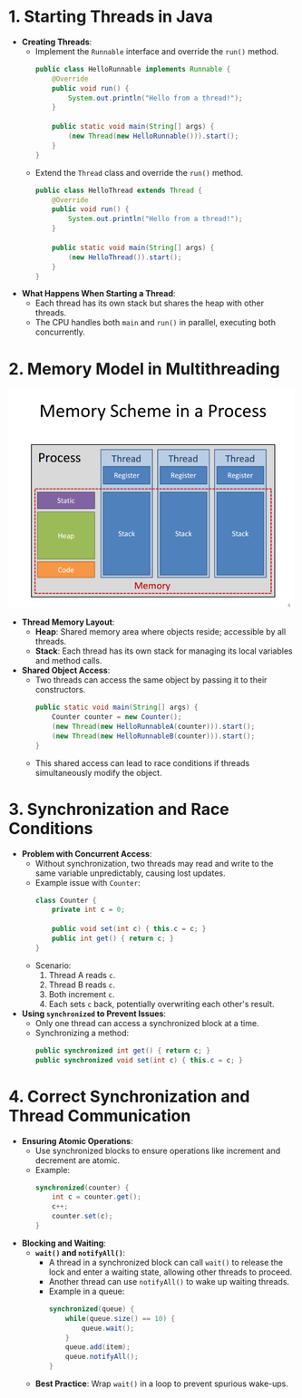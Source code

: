 # 1. Starting Threads in Java
- **Creating Threads**:
    - Implement the `Runnable` interface and override the `run()` method.
      ```java
      public class HelloRunnable implements Runnable {
          @Override
          public void run() {
              System.out.println("Hello from a thread!");
          }
          
          public static void main(String[] args) {
              (new Thread(new HelloRunnable())).start();
          }
      }
      ```
    - Extend the `Thread` class and override the `run()` method.
      ```java
      public class HelloThread extends Thread {
          @Override
          public void run() {
              System.out.println("Hello from a thread!");
          }
          
          public static void main(String[] args) {
              (new HelloThread()).start();
          }
      }
      ```
- **What Happens When Starting a Thread**:
    - Each thread has its own stack but shares the heap with other threads.
    - The CPU handles both `main` and `run()` in parallel, executing both concurrently.

# 2. Memory Model in Multithreading

![img.png](pic/2-2/2-2-1.png)



- **Thread Memory Layout**:
    - **Heap**: Shared memory area where objects reside; accessible by all threads.
    - **Stack**: Each thread has its own stack for managing its local variables and method calls.
- **Shared Object Access**:
    - Two threads can access the same object by passing it to their constructors.
      ```java
      public static void main(String[] args) {
          Counter counter = new Counter();
          (new Thread(new HelloRunnableA(counter))).start();
          (new Thread(new HelloRunnableB(counter))).start();
      }
      ```
    - This shared access can lead to race conditions if threads simultaneously modify the object.

# 3. Synchronization and Race Conditions
- **Problem with Concurrent Access**:
    - Without synchronization, two threads may read and write to the same variable unpredictably, causing lost updates.
    - Example issue with `Counter`:
      ```java
      class Counter {
          private int c = 0;
          
          public void set(int c) { this.c = c; }
          public int get() { return c; }
      }
      ```
    - Scenario:
        1. Thread A reads `c`.
        2. Thread B reads `c`.
        3. Both increment `c`.
        4. Each sets `c` back, potentially overwriting each other's result.
- **Using `synchronized` to Prevent Issues**:
    - Only one thread can access a synchronized block at a time.
    - Synchronizing a method:
      ```java
      public synchronized int get() { return c; }
      public synchronized void set(int c) { this.c = c; }
      ```

# 4. Correct Synchronization and Thread Communication
- **Ensuring Atomic Operations**:
    - Use synchronized blocks to ensure operations like increment and decrement are atomic.
    - Example:
      ```java
      synchronized(counter) {
          int c = counter.get();
          c++;
          counter.set(c);
      }
      ```
- **Blocking and Waiting**:
    - **`wait()` and `notifyAll()`**:
        - A thread in a synchronized block can call `wait()` to release the lock and enter a waiting state, allowing other threads to proceed.
        - Another thread can use `notifyAll()` to wake up waiting threads.
        - Example in a queue:
          ```java
          synchronized(queue) {
              while(queue.size() == 10) {
                  queue.wait();
              }
              queue.add(item);
              queue.notifyAll();
          }
          ```
    - **Best Practice**: Wrap `wait()` in a loop to prevent spurious wake-ups.





